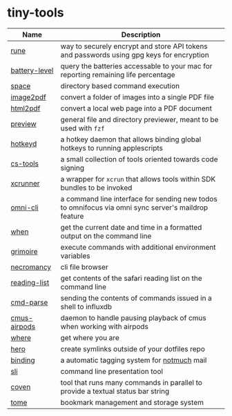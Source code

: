 # tiny-tools

| Name               | Description |
| -------------------|-------------|
| [rune][1]          | way to securely encrypt and store API tokens and passwords using gpg keys for encryption
| [battery-level][2] | query the batteries accessable to your mac for reporting remaining life percentage
| [space][3]         | directory based command execution
| [image2pdf][4]     | convert a folder of images into a single PDF file
| [html2pdf][5]      | convert a local web page into a PDF document
| [preview][6]       | general file and directory previewer, meant to be used with `fzf`
| [hotkeyd][7]       | a hotkey daemon that allows binding global hotkeys to running applescripts
| [cs-tools][8]      | a small collection of tools oriented towards code signing
| [xcrunner][9]      | a wrapper for `xcrun` that allows tools within SDK bundles to be invoked
| [omni-cli][10]     | a command line interface for sending new todos to omnifocus via omni sync server's maildrop feature
| [when][11]         | get the current date and time in a formatted output on the command line
| [grimoire][12]     | execute commands with additional environment variables
| [necromancy][13]   | cli file browser
| [reading-list][14] | get contents of the safari reading list on the command line
| [cmd-parse][15]    | sending the contents of commands issued in a shell to influxdb
| [cmus-airpods][16] | daemon to handle pausing playback of cmus when working with airpods
| [where][17]        | get where you are
| [hero][18]         | create symlinks outside of your dotfiles repo
| [binding][19]      | a automatic tagging system for [notmuch](https://notmuchmail.org) mail
| [sli][20]          | command line presentation tool
| [coven][21]        | tool that runs many commands in parallel to provide a textual status bar string
| [tome][22]         | bookmark management and storage system



[1]: https://github.com/samdmarshall/rune
[2]: https://github.com/samdmarshall/battery-level
[3]: https://github.com/samdmarshall/space
[4]: https://github.com/samdmarshall/images2pdf
[5]: https://github.com/samdmarshall/html2pdf
[6]: https://github.com/samdmarshall/preview
[7]: https://github.com/samdmarshall/hotkeyd
[8]: https://github.com/samdmarshall/cs-tools
[9]: https://github.com/samdmarshall/xcrunner
[10]: https://github.com/samdmarshall/omni-cli
[11]: https://github.com/samdmarshall/when
[12]: https://github.com/samdmarshall/grimoire
[13]: https://github.com/samdmarshall/necromancy
[14]: https://github.com/samdmarshall/reading-list
[15]: https://github.com/samdmarshall/cmd-parse
[16]: https://github.com/samdmarshall/cmus-airpods
[17]: https://github.com/samdmarshall/where
[18]: https://github.com/samdmarshall/hero
[19]: https://github.com/samdmarshall/binding
[20]: https://github.com/samdmarshall/sli
[21]: https://github.com/samdmarshall/coven
[22]: https://github.com/samdmarshall/tome
